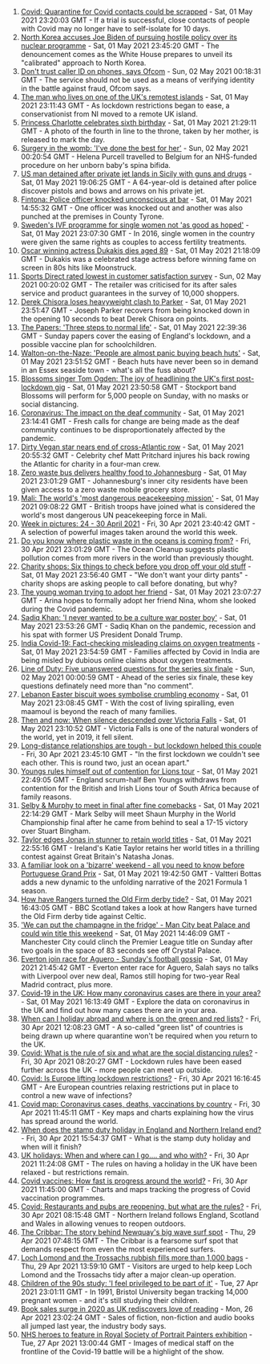 1. [Covid: Quarantine for Covid contacts could be scrapped](https://www.bbc.co.uk/news/uk-56958885) - Sat, 01 May 2021 23:20:03 GMT - If a trial is successful, close contacts of people with Covid may no longer have to self-isolate for 10 days.
2. [North Korea accuses Joe Biden of pursuing hostile policy over its nuclear programme](https://www.bbc.co.uk/news/world-asia-56960008) - Sat, 01 May 2021 23:45:20 GMT - The denouncement comes as the White House prepares to unveil its "calibrated" approach to North Korea.
3. [Don't trust caller ID on phones, says Ofcom](https://www.bbc.co.uk/news/business-56934517) - Sun, 02 May 2021 00:18:31 GMT - The service should not be used as a means of verifying identity in the battle against fraud, Ofcom says.
4. [The man who lives on one of the UK's remotest islands](https://www.bbc.co.uk/news/uk-northern-ireland-56929674) - Sat, 01 May 2021 23:11:43 GMT - As lockdown restrictions began to ease, a conservationist from NI moved to a remote UK island.
5. [Princess Charlotte celebrates sixth birthday](https://www.bbc.co.uk/news/uk-56957564) - Sat, 01 May 2021 21:29:11 GMT - A photo of the fourth in line to the throne, taken by her mother, is released to mark the day.
6. [Surgery in the womb: 'I've done the best for her'](https://www.bbc.co.uk/news/education-56945821) - Sun, 02 May 2021 00:20:54 GMT - Helena Purcell travelled to Belgium for an NHS-funded procedure on her unborn baby's spina bifida.
7. [US man detained after private jet lands in Sicily with guns and drugs](https://www.bbc.co.uk/news/world-europe-56956600) - Sat, 01 May 2021 19:06:25 GMT - A 64-year-old is detained after police discover pistols and bows and arrows on his private jet.
8. [Fintona: Police officer knocked unconscious at bar](https://www.bbc.co.uk/news/uk-northern-ireland-56957767) - Sat, 01 May 2021 14:55:32 GMT - One officer was knocked out and another was also punched at the premises in County Tyrone.
9. [Sweden's IVF programme for single women not 'as good as hoped'](https://www.bbc.co.uk/news/world-europe-56859427) - Sat, 01 May 2021 23:07:30 GMT - In 2016, single women in the country were given the same rights as couples to access fertility treatments.
10. [Oscar winning actress Dukakis dies aged 89](https://www.bbc.co.uk/news/entertainment-arts-56957221) - Sat, 01 May 2021 21:18:09 GMT - Dukakis was a celebrated stage actress before winning fame on screen in 80s hits like Moonstruck.
11. [Sports Direct rated lowest in customer satisfaction survey](https://www.bbc.co.uk/news/business-56940993) - Sun, 02 May 2021 00:20:02 GMT - The retailer was criticised for its after sales service and product guarantees in the survey of 10,000 shoppers.
12. [Derek Chisora loses heavyweight clash to Parker](https://www.bbc.co.uk/sport/boxing/56959385) - Sat, 01 May 2021 23:51:47 GMT - Joseph Parker recovers from being knocked down in the opening 10 seconds to beat Derek Chisora on points.
13. [The Papers: 'Three steps to normal life'](https://www.bbc.co.uk/news/blogs-the-papers-56959898) - Sat, 01 May 2021 22:39:36 GMT - Sunday papers cover the easing of England's lockdown, and a possible vaccine plan for schoolchildren.
14. [Walton-on-the-Naze: 'People are almost panic buying beach huts'](https://www.bbc.co.uk/news/uk-england-essex-56901720) - Sat, 01 May 2021 23:51:52 GMT - Beach huts have never been so in demand in an Essex seaside town - what's all the fuss about?
15. [Blossoms singer Tom Ogden: The joy of headlining the UK's first post-lockdown gig](https://www.bbc.co.uk/news/newsbeat-56944509) - Sat, 01 May 2021 23:50:58 GMT - Stockport band Blossoms will perform for 5,000 people on Sunday, with no masks or social distancing.
16. [Coronavirus: The impact on the deaf community](https://www.bbc.co.uk/news/uk-56913227) - Sat, 01 May 2021 23:14:41 GMT - Fresh calls for change are being made as the deaf community continues to be disproportionately affected by the pandemic.
17. [Dirty Vegan star nears end of cross-Atlantic row](https://www.bbc.co.uk/news/uk-wales-56921357) - Sat, 01 May 2021 20:55:32 GMT - Celebrity chef Matt Pritchard injures his back rowing the Atlantic for charity in a four-man crew.
18. [Zero waste bus delivers healthy food to Johannesburg](https://www.bbc.co.uk/news/world-africa-56902188) - Sat, 01 May 2021 23:01:29 GMT - Johannesburg's inner city residents have been given access to a zero waste mobile grocery store.
19. [Mali: The world's 'most dangerous peacekeeping mission'](https://www.bbc.co.uk/news/world-africa-56949408) - Sat, 01 May 2021 09:08:22 GMT - British troops have joined what is considered the world's most dangerous UN peacekeeping force in Mali.
20. [Week in pictures: 24 - 30 April 2021](https://www.bbc.co.uk/news/in-pictures-56931344) - Fri, 30 Apr 2021 23:40:42 GMT - A selection of powerful images taken around the world this week.
21. [Do you know where plastic waste in the oceans is coming from?](https://www.bbc.co.uk/news/science-environment-56937300) - Fri, 30 Apr 2021 23:01:29 GMT - The Ocean Cleanup suggests plastic pollution comes from more rivers in the world than previously thought.
22. [Charity shops: Six things to check before you drop off your old stuff](https://www.bbc.co.uk/news/uk-56842698) - Sat, 01 May 2021 23:56:40 GMT - "We don't want your dirty pants" - charity shops are asking people to call before donating, but why?
23. [The young woman trying to adopt her friend](https://www.bbc.co.uk/news/world-europe-56919234) - Sat, 01 May 2021 23:07:27 GMT - Arina hopes to formally adopt her friend Nina, whom she looked during the Covid pandemic.
24. [Sadiq Khan: 'I never wanted to be a culture war poster boy'](https://www.bbc.co.uk/news/uk-england-london-56866242) - Sat, 01 May 2021 23:53:26 GMT - Sadiq Khan on the pandemic, recession and his spat with former US President Donald Trump.
25. [India Covid-19: Fact-checking misleading claims on oxygen treatments](https://www.bbc.co.uk/news/world-asia-india-56925650) - Sat, 01 May 2021 23:54:59 GMT - Families affected by Covid in India are being misled by dubious online claims about oxygen treatments.
26. [Line of Duty: Five unanswered questions for the series six finale](https://www.bbc.co.uk/news/entertainment-arts-56903634) - Sun, 02 May 2021 00:00:59 GMT - Ahead of the series six finale, these key questions definately need more than "no comment".
27. [Lebanon Easter biscuit woes symbolise crumbling economy](https://www.bbc.co.uk/news/world-middle-east-56899350) - Sat, 01 May 2021 23:08:45 GMT - With the cost of living spiralling, even maamoul is beyond the reach of many families.
28. [Then and now: When silence descended over Victoria Falls](https://www.bbc.co.uk/news/science-environment-56902340) - Sat, 01 May 2021 23:10:52 GMT - Victoria Falls is one of the natural wonders of the world, yet in 2019, it fell silent.
29. [Long-distance relationships are tough - but lockdown helped this couple](https://www.bbc.co.uk/news/uk-56762942) - Fri, 30 Apr 2021 23:45:10 GMT - "In the first lockdown we couldn't see each other. This is round two, just an ocean apart."
30. [Youngs rules himself out of contention for Lions tour](https://www.bbc.co.uk/sport/rugby-union/56959966) - Sat, 01 May 2021 22:49:05 GMT - England scrum-half Ben Youngs withdraws from contention for the British and Irish Lions tour of South Africa because of family reasons.
31. [Selby & Murphy to meet in final after fine comebacks](https://www.bbc.co.uk/sport/snooker/56952295) - Sat, 01 May 2021 22:14:29 GMT - Mark Selby will meet Shaun Murphy in the World Championship final after he came from behind to seal a 17-15 victory over Stuart Bingham.
32. [Taylor edges Jonas in stunner to retain world titles](https://www.bbc.co.uk/sport/boxing/56959383) - Sat, 01 May 2021 22:55:16 GMT - Ireland's Katie Taylor retains her world titles in a thrilling contest against Great Britain's Natasha Jonas.
33. [A familiar look on a 'bizarre' weekend - all you need to know before Portuguese Grand Prix](https://www.bbc.co.uk/sport/formula1/56959228) - Sat, 01 May 2021 19:42:50 GMT - Valtteri Bottas adds a new dynamic to the unfolding narrative of the 2021 Formula 1 season.
34. [How have Rangers turned the Old Firm derby tide?](https://www.bbc.co.uk/sport/football/56471145) - Sat, 01 May 2021 16:43:05 GMT - BBC Scotland takes a look at how Rangers have turned the Old Firm derby tide against Celtic.
35. ['We can put the champagne in the fridge' - Man City beat Palace and could win title this weekend](https://www.bbc.co.uk/sport/football/56869463) - Sat, 01 May 2021 14:46:09 GMT - Manchester City could clinch the Premier League title on Sunday after two goals in the space of 83 seconds see off Crystal Palace.
36. [Everton join race for Aguero - Sunday's football gossip](https://www.bbc.co.uk/sport/56933225) - Sat, 01 May 2021 21:45:42 GMT - Everton enter race for Aguero, Salah says no talks with Liverpool over new deal, Ramos still hoping for two-year Real Madrid contract, plus more.
37. [Covid-19 in the UK: How many coronavirus cases are there in your area?](https://www.bbc.co.uk/news/uk-51768274) - Sat, 01 May 2021 16:13:49 GMT - Explore the data on coronavirus in the UK and find out how many cases there are in your area.
38. [When can I holiday abroad and where is on the green and red lists?](https://www.bbc.co.uk/news/explainers-52544307) - Fri, 30 Apr 2021 12:08:23 GMT - A so-called "green list" of countries is being drawn up where quarantine won't be required when you return to the UK.
39. [Covid: What is the rule of six and what are the social distancing rules?](https://www.bbc.co.uk/news/uk-51506729) - Fri, 30 Apr 2021 08:20:27 GMT - Lockdown rules have been eased further across the UK - more people can meet up outside.
40. [Covid: Is Europe lifting lockdown restrictions?](https://www.bbc.co.uk/news/explainers-53640249) - Fri, 30 Apr 2021 16:16:45 GMT - Are European countries relaxing restrictions put in place to control a new wave of infections?
41. [Covid map: Coronavirus cases, deaths, vaccinations by country](https://www.bbc.co.uk/news/world-51235105) - Fri, 30 Apr 2021 11:45:11 GMT - Key maps and charts explaining how the virus has spread around the world.
42. [When does the stamp duty holiday in England and Northern Ireland end?](https://www.bbc.co.uk/news/business-53319433) - Fri, 30 Apr 2021 15:54:37 GMT - What is the stamp duty holiday and when will it finish?
43. [UK holidays: When and where can I go.... and who with?](https://www.bbc.co.uk/news/explainers-52646738) - Fri, 30 Apr 2021 11:24:08 GMT - The rules on having a holiday in the UK have been relaxed - but restrictions remain.
44. [Covid vaccines: How fast is progress around the world?](https://www.bbc.co.uk/news/world-56237778) - Fri, 30 Apr 2021 11:45:00 GMT - Charts and maps tracking the progress of Covid vaccination programmes.
45. [Covid: Restaurants and pubs are reopening, but what are the rules?](https://www.bbc.co.uk/news/business-52977388) - Fri, 30 Apr 2021 08:15:48 GMT - Northern Ireland follows England, Scotland and Wales in allowing venues to reopen outdoors.
46. [The Cribbar: The story behind Newquay's big wave surf spot](https://www.bbc.co.uk/news/uk-england-cornwall-55954468) - Thu, 29 Apr 2021 07:48:15 GMT - The Cribbar is a fearsome surf spot that demands respect from even the most experienced surfers.
47. [Loch Lomond and the Trossachs rubbish fills more than 1,000 bags](https://www.bbc.co.uk/news/uk-scotland-56929665) - Thu, 29 Apr 2021 13:59:10 GMT - Visitors are urged to help keep Loch Lomond and the Trossachs tidy after a major clean-up operation.
48. [Children of the 90s study: 'I feel privileged to be part of it'](https://www.bbc.co.uk/news/uk-56901164) - Tue, 27 Apr 2021 23:01:11 GMT - In 1991, Bristol University began tracking 14,000 pregnant women - and it's still studying their children.
49. [Book sales surge in 2020 as UK rediscovers love of reading](https://www.bbc.co.uk/news/business-56893246) - Mon, 26 Apr 2021 23:02:24 GMT - Sales of fiction, non-fiction and audio books all jumped last year, the industry body says.
50. [NHS heroes to feature in Royal Society of Portrait Painters exhibition](https://www.bbc.co.uk/news/entertainment-arts-56900644) - Tue, 27 Apr 2021 13:00:44 GMT - Images of medical staff on the frontline of the Covid-19 battle will be a highlight of the show.
